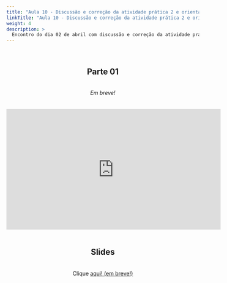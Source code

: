 ```yaml
---
title: "Aula 10 - Discussão e correção da atividade prática 2 e orientação para correção"
linkTitle: "Aula 10 - Discussão e correção da atividade prática 2 e orientação para correção"
weight: 4
description: >
  Encontro do dia 02 de abril com discussão e correção da atividade prática 2 e orientação para correção
---
```


<br>
<div align="center">
<h2>Parte 01</h2>
<br>
<i>Em breve!</i>
<br><br><br>
<iframe width="560" height="315" src="https://www.youtube.com/embed/" frameborder="0" allow="accelerometer; autoplay; clipboard-write; encrypted-media; gyroscope; picture-in-picture" allowfullscreen></iframe>
<br><br>

<h2>Slides</h2>
<br>
Clique <a href="https://github.com/desirrepetters/gstreinamentoeconsultoria/raw/master/userguide/content/pt-br/filogenia_/2025_01/aulas/slides/aula_0.pdf">aqui! (em breve!)</a>
</div>
